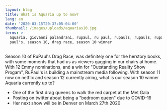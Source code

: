 ```yaml
---
layout: blog
title: What is Aquaria up to now?
lang: en
date: '2020-03-15T20:37:05-04:00'
thumbnail: /images/uploads/aquarias10.jpg
terms: >-
  aquaria, giovanni palandrani, rupaul, ru paul, rupauls, rupauls, rupaul's, ru
  paul's, season 10, drag race, season 10 winner
---
```

Season 10 of RuPaul's Drag Race, was definitely one for the herstory books, with some moments that had us as viewers gagging in our chairs at home. With 12 Emmy nominations, and a win for "Outstanding Reality Show Progam", RuPaul's is building a mainstream media following. With season 11 now on netflix and season 12 currently airing, what is our season 10 winner Aquaria currently up to?

* One of the first drag queens to walk the red carpet at the Met Gala
* Posting on twitter about being a "bedroom queen" due to COVID-19
* Her next show will be in Denver on March 27th 2020
